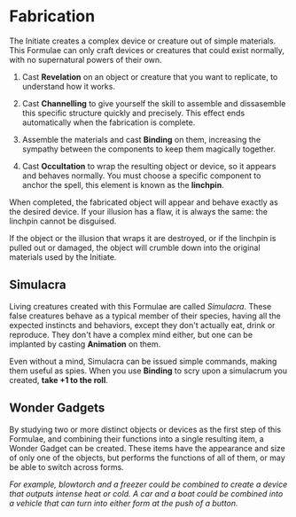 # Fabrication

The Initiate creates a complex device or creature out of simple materials.
This Formulae can only craft devices or creatures that could exist normally, with no supernatural powers of their own. 

1. Cast __Revelation__ on an object or creature that you want to replicate, to understand how it works. 

1. Cast __Channelling__ to give yourself the skill to assemble and dissasemble this specific structure quickly and precisely.
This effect ends automatically when the fabrication is complete.

1. Assemble the materials and cast __Binding__ on them, increasing the sympathy between the components to keep them magically together. 

1. Cast __Occultation__ to wrap the resulting object or device, so it appears and behaves normally. 
You must choose a specific component to anchor the spell, this element is known as the __linchpin__.

When completed, the fabricated object will appear and behave exactly as the desired device.
If your illusion has a flaw, it is always the same: the linchpin cannot be disguised.

If the object or the illusion that wraps it are destroyed, or if the linchpin is pulled out or damaged, the object will crumble down into the original materials used by the Initiate. 


## Simulacra

Living creatures created with this Formulae are called _Simulacra_. 
These false creatures behave as a typical member of their species, having all the expected instincts and behaviors, except they don't actually eat, drink or reproduce. 
They don't have a complex mind either, but one can be implanted by casting __Animation__ on them.

Even without a mind, Simulacra can be issued simple commands, making them useful as spies. 
When you use __Binding__ to scry upon a simulacrum you created, __take +1 to the roll__.

## Wonder Gadgets

By studying two or more distinct objects or devices as the first step of this Formulae, and combining their functions into a single resulting item, a Wonder Gadget can be created. 
These items have the appearance and size of only one of the objects, but performs the functions of all of them, or may be able to switch across forms.

_For example, blowtorch and a freezer could be combined to create a device that outputs intense heat or cold._ 
_A car and a boat could be combined into a vehicle that can turn into either form at the push of a button._

